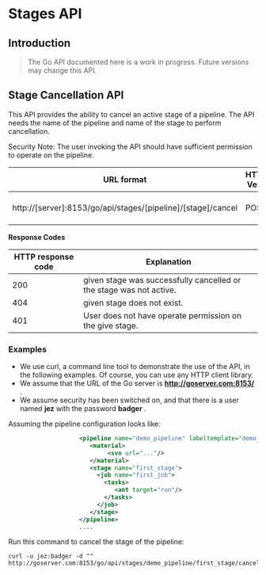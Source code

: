 # Stages API

## Introduction

> The Go API documented here is a work in progress. Future versions may change this API.

## Stage Cancellation API

This API provides the ability to cancel an active stage of a pipeline. The API needs the name of the pipeline and name of the stage to perform cancellation.

Security Note: The user invoking the API should have sufficient permission to operate on the pipeline.

| URL format | HTTP Verb | Data | Explanation |
|------------|-----------|------|-------------|
| http://[server]:8153/go/api/stages/[pipeline]/[stage]/cancel | POST | no parameters | Cancels the specified stage |

**Response Codes**

| HTTP response code | Explanation |
|--------------------|-------------|
| 200 | given stage was successfully cancelled or the stage was not active. |
| 404 | given stage does not exist. |
| 401 | User does not have operate permission on the give stage. |

### Examples

-   We use curl, a command line tool to demonstrate the use of the API, in the following examples. Of course, you can use any HTTP client library.
-   We assume that the URL of the Go server is **http://goserver.com:8153/** .
-   We assume security has been switched on, and that there is a user named **jez** with the password **badger** .

Assuming the pipeline configuration looks like:

```xml
                    <pipeline name="demo_pipeline" labeltemplate="demo_pipeline-1.0-${COUNT}">
                       <material>
                            <svn url="..."/>
                       </material>
                       <stage name="first_stage">
                         <job name="first_job">
                           <tasks>
                              <ant target="run"/>
                           </tasks>
                         </job>
                       </stage>
                    </pipeline>
                    .... 
```

Run this command to cancel the stage of the pipeline:

```
curl -u jez:badger -d "" http://goserver.com:8153/go/api/stages/demo_pipeline/first_stage/cancel
```
